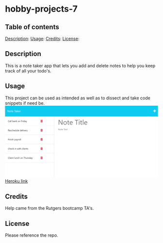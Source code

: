 # hobby-projects-7

## Table of contents
[Description](#description):
[Usage](#usage):
[Credits](#credits):
[License](#license):

## Description
This is a note taker app that lets you add and delete notes to help you keep track of
all your todo's.

## Usage
This project can be used as intended as well as to dissect and take code snippets if need be.
![Note taker app](./02-Challenge/Assets/11-express-homework-demo-01.png)
[Heroku link]()

## Credits
Help came from the Rutgers bootcamp TA's.

## License
Please reference the repo.